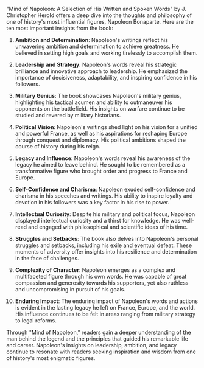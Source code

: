 "Mind of Napoleon: A Selection of His Written and Spoken Words" by J. Christopher Herold offers a deep dive into the thoughts and philosophy of one of history's most influential figures, Napoleon Bonaparte. Here are the ten most important insights from the book:

1. **Ambition and Determination**: Napoleon's writings reflect his unwavering ambition and determination to achieve greatness. He believed in setting high goals and working tirelessly to accomplish them.

2. **Leadership and Strategy**: Napoleon's words reveal his strategic brilliance and innovative approach to leadership. He emphasized the importance of decisiveness, adaptability, and inspiring confidence in his followers.

3. **Military Genius**: The book showcases Napoleon's military genius, highlighting his tactical acumen and ability to outmaneuver his opponents on the battlefield. His insights on warfare continue to be studied and revered by military historians.

4. **Political Vision**: Napoleon's writings shed light on his vision for a unified and powerful France, as well as his aspirations for reshaping Europe through conquest and diplomacy. His political ambitions shaped the course of history during his reign.

5. **Legacy and Influence**: Napoleon's words reveal his awareness of the legacy he aimed to leave behind. He sought to be remembered as a transformative figure who brought order and progress to France and Europe.

6. **Self-Confidence and Charisma**: Napoleon exuded self-confidence and charisma in his speeches and writings. His ability to inspire loyalty and devotion in his followers was a key factor in his rise to power.

7. **Intellectual Curiosity**: Despite his military and political focus, Napoleon displayed intellectual curiosity and a thirst for knowledge. He was well-read and engaged with philosophical and scientific ideas of his time.

8. **Struggles and Setbacks**: The book also delves into Napoleon's personal struggles and setbacks, including his exile and eventual defeat. These moments of adversity offer insights into his resilience and determination in the face of challenges.

9. **Complexity of Character**: Napoleon emerges as a complex and multifaceted figure through his own words. He was capable of great compassion and generosity towards his supporters, yet also ruthless and uncompromising in pursuit of his goals.

10. **Enduring Impact**: The enduring impact of Napoleon's words and actions is evident in the lasting legacy he left on France, Europe, and the world. His influence continues to be felt in areas ranging from military strategy to legal reforms.

Through "Mind of Napoleon," readers gain a deeper understanding of the man behind the legend and the principles that guided his remarkable life and career. Napoleon's insights on leadership, ambition, and legacy continue to resonate with readers seeking inspiration and wisdom from one of history's most enigmatic figures.